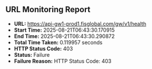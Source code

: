 ## URL Monitoring Report

- **URL:** https://api-gw1-prod1.fisglobal.com/gw/v1/health
- **Start Time:** 2025-08-21T06:43:30.170915
- **End Time:** 2025-08-21T06:43:30.290872
- **Total Time Taken:** 0.119957 seconds
- **HTTP Status Code:** 403
- **Status:** Failure
- **Failure Reason:** HTTP Status Code: 403
